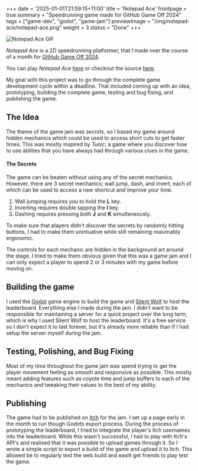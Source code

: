 +++
date = '2025-01-01T21:59:15+11:00'
title = 'Notepad Ace'
frontpage = true
summary = "Speedrunning game made for GitHub Game Off 2024"
tags = ["game-dev", "godot", "game-jam"]
previewImage = "/img/notepad-ace/notepad-ace.png"
weight = 3
status = "Done"
+++

![Notepad Ace GIF](/gif/notepad-ace.gif)

*Notepad Ace* is a 2D speedrunning platformer, that I made over the course of a month for [GitHub Game Off 2024](https://itch.io/jam/game-off-2024).

You can play *Notepad Ace* [here](https://thisisrob.itch.io/notepad-ace) or checkout the source [here](https://github.com/Robert-Riordan-UCD/GitHubGameOff2024).

My goal with this project was to go through the complete game development cycle within a deadline. That included coming up with an idea, prototyping, building the complete game, testing and bug fixing, and publishing the game.

## The Idea

The theme of the game jam was *secrets*, so I based my game around hidden mechanics which could be used to access short cuts to get faster times. This was mostly inspired by *Tunic*; a game where you discover how to use ablities that you have always had through various clues in the game.  

#### The Secrets

The game can be beaten without using any of the secret mechanics. However, there are 3 secret mechanics; wall jump, dash, and invert, each of which can be used to access a new shortcut and improve your time.

1. Wall jumping requires you to hold the **L** key.
2. Inverting requires double tapping the **I** key.
3. Dashing requires pressing both **J** and **K** simultaneously.

To make sure that players didn't discover the secrets by randomly hitting buttons, I had to make them unintuative while still remaining reasonably ergonomic.

The controls for each mechanic are hidden in the background art around the stage. I tried to make them obvious given that this was a game jam and I can only expect a player to spend 2 or 3 minutes with my game before moving on.

## Building the game

I used the [Godot](https://godotengine.org/) game engine to build the game and [Silent Wolf](https://silentwolf.com/) to host the leaderboard. Everything else I made during the jam. I didn't want to be responsible for maintaining a server for a quick project over the long term, which is why I used Silent Wolf to host the leaderboard. It's a free service so I don't expect it to last forever, but it's already more reliable than if I had setup the server myself during the jam.

## Testing, Polishing, and Bug Fixing

Most of my time throughout the game jam was spend trying to get the player movement feeling as smooth and responsive as possible. This mostly meant adding features such as coyote time and jump buffers to each of the mechanics and tweaking their values to the best of my ability.

## Publishing

The game had to be published on [Itch](itch.io) for the jam. I set up a page early in the month to run though Godots export process. During the process of prototyping the leaderboard, I tried to integrate the player's Itch usernames into the leaderboard. While this wasn't successful, I had to play with Itch's API's and realised that it was possible to upload games through it. So I wrote a simple script to export a build of the game and upload it to Itch. This allowed be to regularly test the web build and easilt get friends to play test the game.
